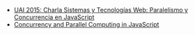 

* [UAI 2015: Charla Sistemas y Tecnologías Web: Paralelismo y Concurrencia en JavaScript](http://crguezl.github.io/uai2015/)
* [Concurrency and Parallel Computing in JavaScript](https://www.infoq.com/presentations/javascript-concurrency-parallelism)
